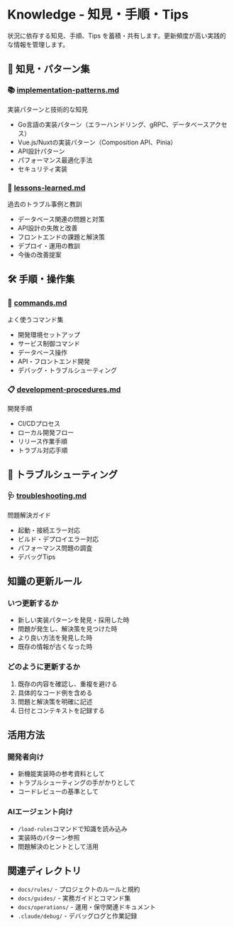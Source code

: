 # Knowledge - 知見・手順・Tips

状況に依存する知見、手順、Tips を蓄積・共有します。更新頻度が高い実践的な情報を管理します。

## 🧠 知見・パターン集

### 📚 [implementation-patterns.md](./implementation-patterns.md)
実装パターンと技術的な知見
- Go言語の実装パターン（エラーハンドリング、gRPC、データベースアクセス）
- Vue.js/Nuxtの実装パターン（Composition API、Pinia）
- API設計パターン
- パフォーマンス最適化手法
- セキュリティ実装

### 📝 [lessons-learned.md](./lessons-learned.md)
過去のトラブル事例と教訓
- データベース関連の問題と対策
- API設計の失敗と改善
- フロントエンドの課題と解決策
- デプロイ・運用の教訓
- 今後の改善提案

## 🛠️ 手順・操作集

### 🔧 [commands.md](./commands.md)
よく使うコマンド集
- 開発環境セットアップ
- サービス制御コマンド
- データベース操作
- API・フロントエンド開発
- デバッグ・トラブルシューティング

### 📋 [development-procedures.md](./development-procedures.md)
開発手順
- CI/CDプロセス
- ローカル開発フロー
- リリース作業手順
- トラブル対応手順

## 🚨 トラブルシューティング

### 🩺 [troubleshooting.md](./troubleshooting.md)
問題解決ガイド
- 起動・接続エラー対応
- ビルド・デプロイエラー対応
- パフォーマンス問題の調査
- デバッグTips

## 知識の更新ルール

### いつ更新するか
- 新しい実装パターンを発見・採用した時
- 問題が発生し、解決策を見つけた時
- より良い方法を発見した時
- 既存の情報が古くなった時

### どのように更新するか
1. 既存の内容を確認し、重複を避ける
2. 具体的なコード例を含める
3. 問題と解決策を明確に記述
4. 日付とコンテキストを記録する

## 活用方法

### 開発者向け
- 新機能実装時の参考資料として
- トラブルシューティングの手がかりとして
- コードレビューの基準として

### AIエージェント向け
- `/load-rules`コマンドで知識を読み込み
- 実装時のパターン参照
- 問題解決のヒントとして活用

## 関連ディレクトリ

- `docs/rules/` - プロジェクトのルールと規約
- `docs/guides/` - 実務ガイドとコマンド集
- `docs/operations/` - 運用・保守関連ドキュメント
- `.claude/debug/` - デバッグログと作業記録